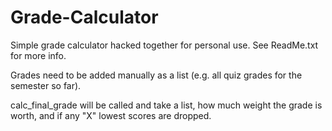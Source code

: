 # Grade-Calculator
Simple grade calculator hacked together for personal use. See ReadMe.txt for more info. 

Grades need to be added manually as a list (e.g. all quiz grades for the semester so far).

calc_final_grade will be called and take a list, how much weight the grade is worth, and if any "X" lowest scores are dropped. 
